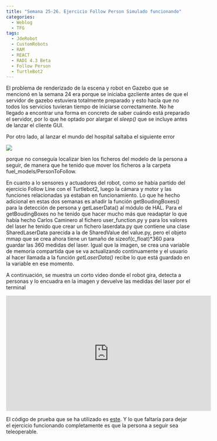 ```yaml
---
title: "Semana 25-26. Ejercicio Follow Person Simulado funcionando"
categories:
  - Weblog
  - TFG
tags:
  - JdeRobot
  - CustomRobots
  - RAM
  - REACT
  - RADI 4.3 Beta
  - Follow Person
  - TurtleBot2
---
```



El problema de renderizado de la escena y robot en Gazebo que se mencionó en la semana 24 era porque se iniciaba gzcliente antes de que el servidor de gazebo estuviera totalmente preparado y esto hacía que no todos los servicios tuvieran tiempo de iniciarse correctamente. No he llegado a encontrar una forma en concreto de saber cuándo está preparado el servidor, por lo que he optado por alargar el *sleep()* que se incluye antes de lanzar el cliente GUI. 

Por otro lado, al lanzar el mundo del hospital saltaba el siguiente error

![](/2022-tfg-lucia-chen/images/blog25_26/error_person.png)

porque no conseguía localizar bien los ficheros del modelo de la persona a seguir, de manera que he tenido que mover los ficheros a la carpeta fuel_models/PersonToFollow.

En cuanto a lo sensores y actuadores del robot, como se había partido del ejercicio Follow Line con el Turtlebot2, luego la cámara y motor y las funciones relacionadas ya estaban en funcionamiento. Lo que he hecho adicional en estas dos semanas es añadir la función getBoudingBoxes() para la detección de persona y getLaserData() al módulo de HAL. Para el getBoudingBoxes no he tenido que hacer mucho más que readaptar lo que había hecho Carlos Caminero al fichero user_function.py y para los valores del laser he tenido que crear un fichero laserdata.py que contiene una clase SharedLaserData parecida a la de SharedValue del value.py, pero el objeto mmap que se crea ahora tiene un tamaño de sizeof(c_float)*360 para guardar las 360 medidas del laser. Igual que la imagen, se crea una variable de memoria compartida que se va actualizando continuamente y el usuario al hacer llamada a la función *getLaserData()* recibe lo que está guardado en la variable en ese momento.

A continuación, se muestra un corto video donde el robot gira, detecta a personas y lo encuadra en la imagen y devuelve las medidas del laser por el terminal

<p align="center">
<iframe width="560" height="315" src="https://www.youtube.com/embed/MvnaZ5pL6JM" title="YouTube video player" frameborder="0" allow="accelerometer; autoplay; clipboard-write; encrypted-media; gyroscope; picture-in-picture; web-share" allowfullscreen></iframe>
</p>

El código de prueba que se ha utilizado es [este](https://github.com/RoboticsLabURJC/2022-tfg-lucia-chen/blob/main/test_code.py). Y lo que faltaría para dejar el ejercicio funcionando completamente es que la persona a seguir sea teleoperable.
